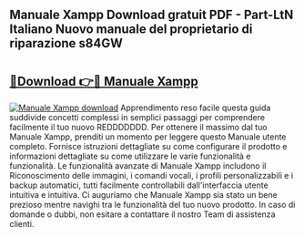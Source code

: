 ## Manuale Xampp Download gratuit PDF - Part-LtN Italiano Nuovo manuale del proprietario di riparazione s84GW

# <h2><a href="http://dfb0hi.blite.top/?on=Manuale+Xampp">🔗Download 👉🔴 Manuale Xampp</a></h2>

[![Manuale Xampp download](https://i.imgur.com/lujVjoI.png)](http://dfb0hi.blite.top/?on=Manuale+Xampp)
Apprendimento reso facile questa guida suddivide concetti complessi in semplici passaggi per comprendere facilmente il tuo nuovo REDDDDDDD. Per ottenere il massimo dal tuo Manuale Xampp, prenditi un momento per leggere questo Manuale utente completo. Fornisce istruzioni dettagliate su come configurare il prodotto e informazioni dettagliate su come utilizzare le varie funzionalità e funzionalità. Le funzionalità avanzate di Manuale Xampp includono il Riconoscimento delle immagini, i comandi vocali, i profili personalizzabili e i backup automatici, tutti facilmente controllabili dall'interfaccia utente intuitiva e intuitiva. Ci auguriamo che Manuale Xampp sia stato un bene prezioso mentre navighi tra le funzionalità del tuo nuovo prodotto. In caso di domande o dubbi, non esitare a contattare il nostro Team di assistenza clienti.
